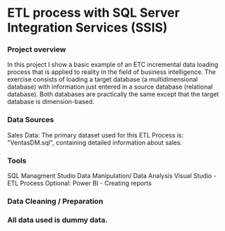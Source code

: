 # ETL process with SQL Server Integration Services (SSIS)

### Project overview

In this project I show a basic example of an ETC incremental data loading process that is applied to reality in the field of business intelligence. The exercise consists of loading a target database (a multidimensional database) with information just entered in a source database (relational database). Both databases are practically the same except that the target database is dimension-based.

### Data Sources 

Sales Data: The primary dataset used for this ETL Process is: "VentasDM.sql", containing detailed information about sales.


### Tools
SQL Managment Studio Data Manipulation/ Data Analysis
Visual Studio - ETL Process
Optional: Power BI - Creating reports

### Data Cleaning / Preparation



### All data used is dummy data.
